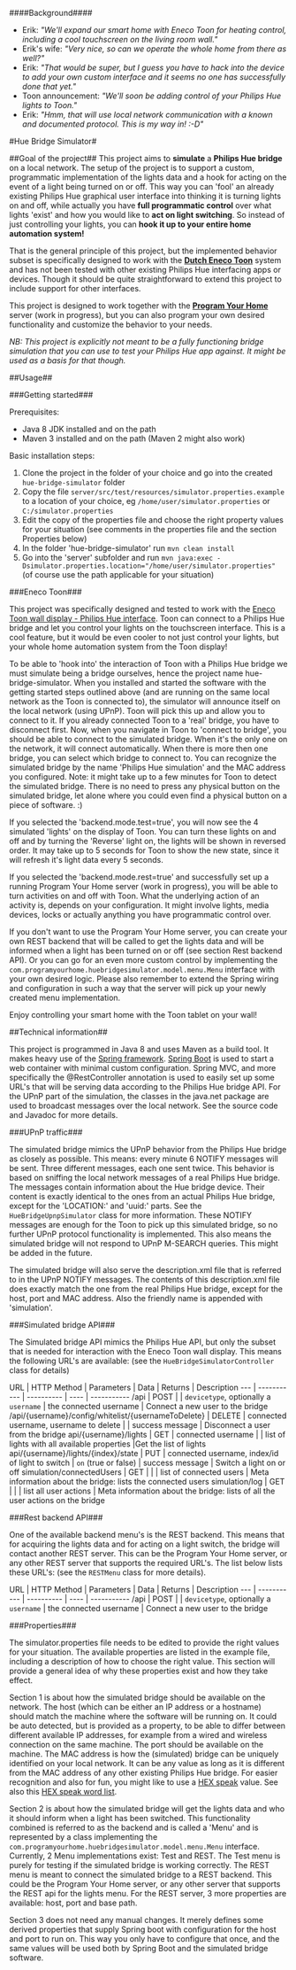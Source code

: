 ####Background####
- Erik: *"We'll expand our smart home with Eneco Toon for heating control, including a cool touchscreen on the living room wall."*
- Erik's wife: *"Very nice, so can we operate the whole home from there as well?"*
- Erik: *"That would be super, but I guess you have to hack into the device to add your own custom interface and it seems no one has successfully done that yet."*
- Toon announcement: *"We'll soon be adding control of your Philips Hue lights to Toon."*
- Erik: *"Hmm, that will use local network communication with a known and documented protocol. This is my way in! :-D"*

#Hue Bridge Simulator#

##Goal of the project##
This project aims to **simulate** a **Philips Hue bridge** on a local network. The setup of the project is to support a custom, programmatic implementation of the lights data and a hook for acting on the event of a light being turned on or off. This way you can 'fool' an already existing Philips Hue graphical user interface into thinking it is turning lights on and off, while actually you have **full programmatic control** over what lights 'exist' and how you would like to **act on light switching**. So instead of just controlling your lights, you can **hook it up to your entire home automation system!**

That is the general principle of this project, but the implemented behavior subset is specifically designed to work with the **[Dutch Eneco Toon](http://www.eneco.nl/toon)** system and has not been tested with other existing Philips Hue interfacing apps or devices. Though it should be quite straightforward to extend this project to include support for other interfaces.

This project is designed to work together with the **[Program Your Home](https://github.com/ewjmulder/program-your-home)** server (work in progress), but you can also program your own desired functionality and customize the behavior to your needs.

*NB: This project is explicitly not meant to be a fully functioning bridge simulation that you can use to test your Philips Hue app against. It might be used as a basis for that though.*

##Usage##

###Getting started###

Prerequisites:
* Java 8 JDK installed and on the path
* Maven 3 installed and on the path (Maven 2 might also work)

Basic installation steps:

1. Clone the project in the folder of your choice and go into the created `hue-bridge-simulator` folder
2. Copy the file `server/src/test/resources/simulator.properties.example` to a location of your choice, eg `/home/user/simulator.properties` or `C:/simulator.properties`
3. Edit the copy of the properties file and choose the right property values for your situation (see comments in the properties file and the section Properties below)
4. In the folder 'hue-bridge-simulator' run `mvn clean install`
5. Go into the 'server' subfolder and run `mvn java:exec -Dsimulator.properties.location="/home/user/simulator.properties"` (of course use the path applicable for your situation)

###Eneco Toon###

This project was specifically designed and tested to work with the [Eneco Toon wall display - Philips Hue interface](https://www.eneco.nl/includes/eneco3/img/toonstatic/toon-hue/toon-device.png). Toon can connect to a Philips Hue bridge and let you control your lights on the touchscreen interface. This is a cool feature, but it would be even cooler to not just control your lights, but your whole home automation system from the Toon display!

To be able to 'hook into' the interaction of Toon with a Philips Hue bridge we must simulate being a bridge ourselves, hence the project name hue-bridge-simulator. When you installed and started the software with the getting started steps outlined above (and are running on the same local network as the Toon is connected to), the simulator will announce itself on the local network (using UPnP). Toon will pick this up and allow you to connect to it. If you already connected Toon to a 'real' bridge, you have to disconnect first. Now, when you navigate in Toon to 'connect to bridge', you should be able to connect to the simulated bridge. When it's the only one on the network, it will connect automatically. When there is more then one bridge, you can select which bridge to connect to. You can recognize the simulated bridge by the name 'Philips Hue simulation' and the MAC address you configured. Note: it might take up to a few minutes for Toon to detect the simulated bridge. There is no need to press any physical button on the simulated bridge, let alone where you could even find a physical button on a piece of software. :)

If you selected the 'backend.mode.test=true', you will now see the 4 simulated 'lights' on the display of Toon. You can turn these lights on and off and by turning the 'Reverse' light on, the lights will be shown in reversed order. It may take up to 5 seconds for Toon to show the new state, since it will refresh it's light data every 5 seconds.

If you selected the 'backend.mode.rest=true' and successfully set up a running Program Your Home server (work in progress), you will be able to turn activities on and off with Toon. What the underlying action of an activity is, depends on your configuration. It might involve lights, media devices, locks or actually anything you have programmatic control over.

If you don't want to use the Program Your Home server, you can create your own REST backend that will be called to get the lights data and will be informed when a light has been turned on or off (see section Rest backend API). Or you can go for an even more custom control by implementing the `com.programyourhome.huebridgesimulator.model.menu.Menu` interface with your own desired logic. Please also remember to extend the Spring wiring and configuration in such a way that the server will pick up your newly created menu implementation.

Enjoy controlling your smart home with the Toon tablet on your wall!

##Technical information##

This project is programmed in Java 8 and uses Maven as a build tool. It makes heavy use of the [Spring framework](http://spring.io/). [Spring Boot](http://projects.spring.io/spring-boot/) is used to start a web container with minimal custom configuration. Spring MVC, and more specifically the @RestController annotation is used to easily set up some URL's that will be serving data according to the Philips Hue bridge API. For the UPnP part of the simulation, the classes in the java.net package are used to broadcast messages over the local network. See the source code and Javadoc for more details.

###UPnP traffic###

The simulated bridge mimics the UPnP behavior from the Philips Hue bridge as closely as possible. This means: every minute 6 NOTIFY messages will be sent. Three different messages, each one sent twice. This behavior is based on sniffing the local network messages of a real Philips Hue bridge. The messages contain information about the Hue bridge device. Their content is exactly identical to the ones from an actual Philips Hue bridge, except for the 'LOCATION:' and 'uuid:' parts. See the `HueBridgeUpnpSimulator` class for more information. These NOTIFY messages are enough for the Toon to pick up this simulated bridge, so no further UPnP protocol functionality is implemented. This also means the simulated bridge will not respond to UPnP M-SEARCH queries. This might be added in the future.

The simulated bridge will also serve the description.xml file that is referred to in the UPnP NOTIFY messages. The contents of this description.xml file does exactly match the one from the real Philips Hue bridge, except for the host, port and MAC address. Also the friendly name is appended with 'simulation'.

###Simulated bridge API###

The Simulated bridge API mimics the Philips Hue API, but only the subset that is needed for interaction with the Eneco Toon wall display. This means the following URL's are available: (see the `HueBridgeSimulatorController` class for details)

URL | HTTP Method | Parameters | Data | Returns | Description
--- | ----------- | ---------- | ---- | -----------
/api | POST | | `devicetype`, optionally a `username` | the connected username | Connect a new user to the bridge
/api/{username}/config/whitelist/{usernameToDelete} | DELETE | connected username, username to delete | | success message | Disconnect a user from the bridge
api/{username}/lights | GET | connected username | | list of lights with all available properties |Get the list of lights
api/{username}/lights/{index}/state | PUT | connected username, index/id of light to switch | `on` (true or false) | success message | Switch a light on or off
simulation/connectedUsers | GET | | | list of connected users | Meta information about the bridge: lists the connected users
simulation/log | GET | | | list all user actions | Meta information about the bridge: lists of all the user actions on the bridge

###Rest backend API###

One of the available backend menu's is the REST backend. This means that for acquiring the lights data and for acting on a light switch, the bridge will contact another REST server. This can be the Program Your Home server, or any other REST server that supports the required URL's. The list below lists these URL's: (see the `RESTMenu` class for more details).

URL | HTTP Method | Parameters | Data | Returns | Description
--- | ----------- | ---------- | ---- | -----------
/api | POST | | `devicetype`, optionally a `username` | the connected username | Connect a new user to the bridge

###Properties###

The simulator.properties file needs to be edited to provide the right values for your situation. The available properties are listed in the example file, including a description of how to choose the right value. This section will provide a general idea of why these properties exist and how they take effect.

Section 1 is about how the simulated bridge should be available on the network. The host (which can be either an IP address or a hostname) should match the machine where the software will be running on. It could be auto detected, but is provided as a property, to be able to differ between different available IP addresses, for example from a wired and wireless connection on the same machine. The port should be available on the machine. The MAC address is how the (simulated) bridge can be uniquely identified on your local network. It can be any value as long as it is different from the MAC address of any other existing Philips Hue bridge. For easier recognition and also for fun, you might like to use a [HEX speak](http://en.wikipedia.org/wiki/Hexspeak) value. See also this [HEX speak word list](https://reminiscential.wordpress.com/2008/09/03/hexspeak-word-list/).

Section 2 is about how the simulated bridge will get the lights data and who it should inform when a light has been switched. This functionality combined is referred to as the backend and is called a 'Menu' and is represented by a class implementing the `com.programyourhome.huebridgesimulator.model.menu.Menu` interface. Currently, 2 Menu implementations exist: Test and REST. The Test menu is purely for testing if the simulated bridge is working correctly. The REST menu is meant to connect the simulated bridge to a REST backend. This could be the Program Your Home server, or any other server that supports the REST api for the lights menu. For the REST server, 3 more properties are available: host, port and base path.

Section 3 does not need any manual changes. It merely defines some derived properties that supply Spring boot with configuration for the host and port to run on. This way you only have to configure that once, and the same values will be used both by Spring Boot and the simulated bridge software.

